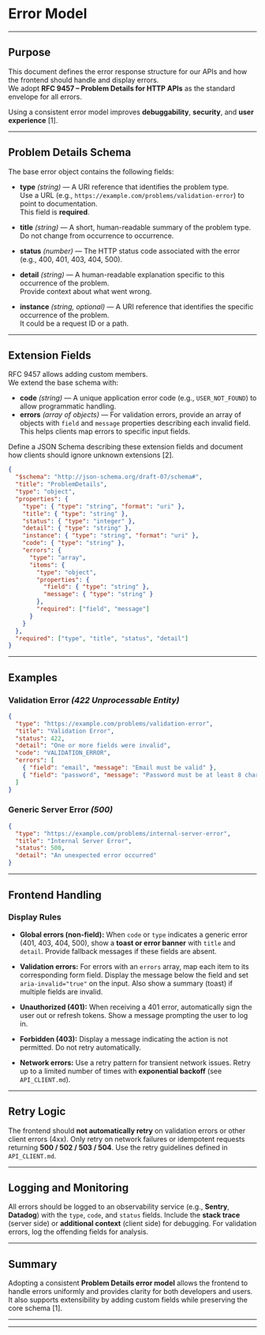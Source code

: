 
# Error Model

---

## Purpose

This document defines the error response structure for our APIs and how the frontend should handle and display errors.  
We adopt **RFC 9457 – Problem Details for HTTP APIs** as the standard envelope for all errors.  

Using a consistent error model improves **debuggability**, **security**, and **user experience** [1].

---

## Problem Details Schema

The base error object contains the following fields:

- **type** *(string)* — A URI reference that identifies the problem type.  
  Use a URL (e.g., `https://example.com/problems/validation-error`) to point to documentation.  
  This field is **required**.

- **title** *(string)* — A short, human-readable summary of the problem type.  
  Do not change from occurrence to occurrence.

- **status** *(number)* — The HTTP status code associated with the error (e.g., 400, 401, 403, 404, 500).

- **detail** *(string)* — A human-readable explanation specific to this occurrence of the problem.  
  Provide context about what went wrong.

- **instance** *(string, optional)* — A URI reference that identifies the specific occurrence of the problem.  
  It could be a request ID or a path.

---

## Extension Fields

RFC 9457 allows adding custom members.  
We extend the base schema with:

- **code** *(string)* — A unique application error code (e.g., `USER_NOT_FOUND`) to allow programmatic handling.  
- **errors** *(array of objects)* — For validation errors, provide an array of objects with `field` and `message` properties describing each invalid field.  
  This helps clients map errors to specific input fields.

Define a JSON Schema describing these extension fields and document how clients should ignore unknown extensions [2].

```json
{
  "$schema": "http://json-schema.org/draft-07/schema#",
  "title": "ProblemDetails",
  "type": "object",
  "properties": {
    "type": { "type": "string", "format": "uri" },
    "title": { "type": "string" },
    "status": { "type": "integer" },
    "detail": { "type": "string" },
    "instance": { "type": "string", "format": "uri" },
    "code": { "type": "string" },
    "errors": {
      "type": "array",
      "items": {
        "type": "object",
        "properties": {
          "field": { "type": "string" },
          "message": { "type": "string" }
        },
        "required": ["field", "message"]
      }
    }
  },
  "required": ["type", "title", "status", "detail"]
}
````

---

## Examples

### Validation Error *(422 Unprocessable Entity)*

```json
{
  "type": "https://example.com/problems/validation-error",
  "title": "Validation Error",
  "status": 422,
  "detail": "One or more fields were invalid",
  "code": "VALIDATION_ERROR",
  "errors": [
    { "field": "email", "message": "Email must be valid" },
    { "field": "password", "message": "Password must be at least 8 characters" }
  ]
}
```

### Generic Server Error *(500)*

```json
{
  "type": "https://example.com/problems/internal-server-error",
  "title": "Internal Server Error",
  "status": 500,
  "detail": "An unexpected error occurred"
}
```

---

## Frontend Handling

### Display Rules

* **Global errors (non-field):**
  When `code` or `type` indicates a generic error (401, 403, 404, 500),
  show a **toast or error banner** with `title` and `detail`.
  Provide fallback messages if these fields are absent.

* **Validation errors:**
  For errors with an `errors` array, map each item to its corresponding form field.
  Display the message below the field and set `aria-invalid="true"` on the input.
  Also show a summary (toast) if multiple fields are invalid.

* **Unauthorized (401):**
  When receiving a 401 error, automatically sign the user out or refresh tokens.
  Show a message prompting the user to log in.

* **Forbidden (403):**
  Display a message indicating the action is not permitted.
  Do not retry automatically.

* **Network errors:**
  Use a retry pattern for transient network issues.
  Retry up to a limited number of times with **exponential backoff** (see `API_CLIENT.md`).

---

## Retry Logic

The frontend should **not automatically retry** on validation errors or other client errors (4xx).
Only retry on network failures or idempotent requests returning **500 / 502 / 503 / 504**.
Use the retry guidelines defined in `API_CLIENT.md`.

---

## Logging and Monitoring

All errors should be logged to an observability service (e.g., **Sentry**, **Datadog**) with the `type`, `code`, and `status` fields.
Include the **stack trace** (server side) or **additional context** (client side) for debugging.
For validation errors, log the offending fields for analysis.

---

## Summary

Adopting a consistent **Problem Details error model** allows the frontend to handle errors uniformly and provides clarity for both developers and users.
It also supports extensibility by adding custom fields while preserving the core schema [1].

---

---
